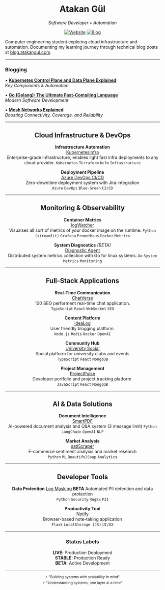 <div align="center">
  <h1>Atakan Gül</h1>
  <p><em>Software Developer • Automation</em></p>

  [![Website](https://img.shields.io/badge/Website-atakangul.com-blue?style=flat-square&logo=google-chrome)](https://www.atakangul.com)
  [![Blog](https://img.shields.io/badge/Blog-blog.atakangul.com-orange?style=flat-square&logo=rss)](https://blog.atakangul.com)
</div>

Computer engineering student exploring cloud infrastructure and automation. Documenting my learning journey through technical blog posts at [blog.atakangul.com](https://blog.atakangul.com).

---


### Blogging 

▪️ [**Kubernetes Control Plane and Data Plane Explained**](https://atakangul.com/blogs/kubernetes-control-data-plane)  
   _Key Components & Automation_

▪️ [**Go (Golang): The Ultimate Fast-Compiling Language**](https://atakangul.com/blogs/go-golang-fast-compilation)  
   _Modern Software Development_

▪️ [**Mesh Networks Explained**](https://atakangul.com/blogs/mesh-networks-boost-connectivity-reliability)  
   _Boosting Connectivity, Coverage, and Reliability_

---
<div align="center">

## Cloud Infrastructure & DevOps

**Infrastructure Automation**  
[KubernetesInfra](https://kubernetes-infra.atakangul.com/)  
Enterprise-grade infrastructure, enables light fast infra deployments to any cloud provider.
<code>Kubernetes</code> <code>Terraform</code> <code>Helm</code> <code>Infrastructure</code>  

**Deployment Pipeline**  
[Azure DevOps CI/CD](https://atakangul.com/blogs/nevotek-internship-ci-cd-experience)  
Zero-downtime deployment system with Jira integration  
<code>Azure</code> <code>DevOps</code> <code>Blue-Green</code> <code>CI/CD</code>  

---

## Monitoring & Observability

**Container Metrics**  
[logWatcher](https://atakangul.com/blogs/logwatcher-simplifying-docker-image-monitoring)  
Visualses all sort of metrics of your docker image on the runtime. 
<code>Python (streamlit)</code>   <code>Grafana</code> <code>Prometheus</code> <code>Docker</code> <code>Metrics</code>  

**System Diagnostics** *(BETA)*  
[Diagnostic Agent](https://github.com/AtakanG7/linux-diagnostic-agent)  
Distributed system metrics collection with Go for linux systems. 
<code>Go</code> <code>System Metrics</code> <code>Monitoring</code>  

---

## Full-Stack Applications

**Real-Time Communication**  
[ChatVerse](https://chat.atakangul.com/)  
100 SEO performent real-time chat application.  
<code>TypeScript</code> <code>React</code> <code>WebSocket</code> <code>SEO</code>  

**Content Platform**  
[ideaLog](https://atakangul.com)  
User friendly blogging platform.   
<code>Node.js</code> <code>Redis</code> <code>Docker</code> <code>OpenAI</code>  

**Community Hub**  
[University Social](https://github.com/AtakanG7/bilgililerpaylasiyor)  
Social platform for university clubs and events  
<code>TypeScript</code> <code>React</code> <code>MongoDB</code>  

**Project Management**  
[ProjectPulse](https://sprojects.live/)  
Developer portfolio and project tracking platform.  
<code>JavaScript</code> <code>React</code> <code>MongoDB</code>  

---

## AI & Data Solutions

**Document Intelligence**  
[SmartPDF](smartpdf.onrender.com/)  
AI-powered document analysis and Q&A system (3 message limit)
<code>Python</code> <code>LangChain</code> <code>OpenAI</code> <code>NLP</code>  

**Market Analysis**  
[satiScraper](https://satiscraper.onrender.com/)  
E-commerce sentiment analysis and market research  
<code>Python</code> <code>ML</code> <code>BeautifulSoup</code> <code>Analytics</code>  

---

## Developer Tools

**Data Protection** 
[Log Masking](https://github.com/AtakanG7/enhanced-log-masking) **BETA**
Automated PII detection and data protection  
<code>Python</code> <code>Security</code> <code>RegEx</code> <code>PII</code>  

**Productivity Tool**  
[Notify](https://noteapp001.onrender.com/)  
Browser-based note-taking application  
<code>Flask</code> <code>LocalStorage (JS)</code> <code>UI/UX</code>  

---

### Status Labels

**LIVE**: Production Deployment  
**STABLE**: Production Ready  
**BETA**: Active Development

</div>

---

<div align="center">
  <sub>⚡ "Building systems with scalability in mind" </sub>
</div>

<div align="center">
  <sub>⚡ "Understanding systems, one layer at a time"</sub>
</div>
